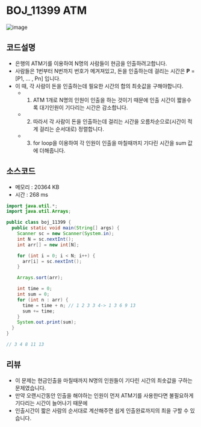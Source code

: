 # BOJ_11399 ATM

![image](https://user-images.githubusercontent.com/96826443/161110760-5451d674-d11a-48fb-bf61-f18634e0e1f9.png)

## 코드설명
* 은행의 ATM기를 이용하여 N명의 사람들이 현금을 인출하려고합니다.
* 사람들은 1번부터 N번까지 번호가 메겨져있고, 돈을 인출하는데 걸리는 시간은 **P** = [P1, ... , Pn] 입니다.
* 이 때, 각 사람이 돈을 인출하는데 필요한 시간의 합의 최솟값을 구해야합니다.
  * 1. ATM 1개로 N명의 인원이 인출을 하는 것이기 때문에 인출 시간이 짧을수록 대기인원이 기다리는 시간은 감소합니다.
  * 2. 따라서 각 사람이 돈을 인출하는데 걸리는 시간을 오름차순으로(시간이 적게 걸리는 순서대로) 정렬합니다.
  * 3. for loop을 이용하여 각 인원이 인출을 마칠때까지 기다린 시간을 sum 값에 더해줍니다.

## 소스코드
* 메모리 : 20364 KB
* 시간 : 268 ms
```java
import java.util.*;
import java.util.Arrays;

public class boj_11399 {
  public static void main(String[] args) {
    Scanner sc = new Scanner(System.in);
    int N = sc.nextInt();
    int arr[] = new int[N];

    for (int i = 0; i < N; i++) {
      arr[i] = sc.nextInt();
    }

    Arrays.sort(arr);

    int time = 0;
    int sum = 0;
    for (int n : arr) {
      time = time + n; // 1 2 3 3 4-> 1 3 6 9 13
      sum += time;
    }
    System.out.print(sum);
  }
}

// 3 4 8 11 13
```

## 리뷰
* 이 문제는 현금인출을 마칠때까지 N명의 인원들이 기다린 시간의 최솟값을 구하는 문제였습니다.
* 만약 오랜시간동안 인출을 해야하는 인원이 먼저 ATM기를 사용한다면 불필요하게 기다리는 시간이 늘어나기 때문에
* 인출시간이 짧은 사람의 순서대로 계산해주면 쉽게 인출완료까지의 최을 구할 수 있습니다.

